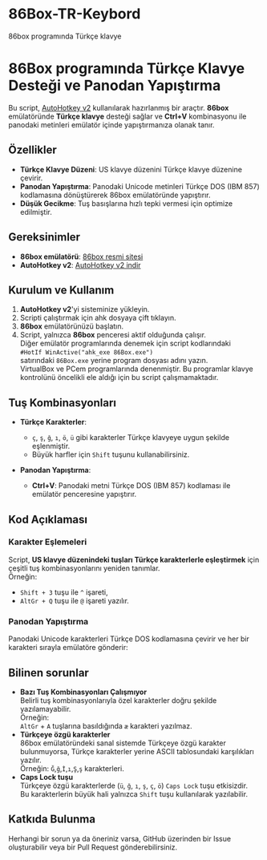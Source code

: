 # 86Box-TR-Keybord
86box programında Türkçe klavye

# 86Box programında Türkçe Klavye Desteği ve Panodan Yapıştırma

Bu script, [AutoHotkey v2](https://www.autohotkey.com/) kullanılarak hazırlanmış bir araçtır. **86box** emülatöründe **Türkçe klavye** desteği sağlar ve **Ctrl+V** kombinasyonu ile panodaki metinleri emülatör içinde yapıştırmanıza olanak tanır.

## Özellikler

- **Türkçe Klavye Düzeni**: US klavye düzenini Türkçe klavye düzenine çevirir. 
- **Panodan Yapıştırma**: Panodaki Unicode metinleri Türkçe DOS (IBM 857) kodlamasına dönüştürerek 86box emülatöründe yapıştırır.
- **Düşük Gecikme**: Tuş basışlarına hızlı tepki vermesi için optimize edilmiştir.

## Gereksinimler

- **86box emülatörü**: [86box resmi sitesi](https://86box.net/)
- **AutoHotkey v2**: [AutoHotkey v2 indir](https://www.autohotkey.com/)

## Kurulum ve Kullanım

1. **AutoHotkey v2**'yi sisteminize yükleyin.
2. Scripti çalıştırmak için ahk dosyaya çift tıklayın.
3. **86box** emülatörünüzü başlatın.
4. Script, yalnızca **86box** penceresi aktif olduğunda çalışır.<br>
Diğer emülatör programlarında denemek için script kodlarındaki<br>
<code>#HotIf WinActive("ahk_exe 86Box.exe")</code><br>
satırındaki <code>86Box.exe</code> yerine program dosyası adını yazın.<br>
VirtualBox ve PCem programlarında denenmiştir. Bu programlar klavye kontrolünü öncelikli ele aldığı için bu script çalışmamaktadır.

## Tuş Kombinasyonları

- **Türkçe Karakterler**:
  - `ç`, `ş`, `ğ`, `ı`, `ö`, `ü` gibi karakterler Türkçe klavyeye uygun şekilde eşlenmiştir.
  - Büyük harfler için `Shift` tuşunu kullanabilirsiniz.
  
- **Panodan Yapıştırma**:
  - **Ctrl+V**: Panodaki metni Türkçe DOS (IBM 857) kodlaması ile emülatör penceresine yapıştırır.

## Kod Açıklaması

### Karakter Eşlemeleri

Script, **US klavye düzenindeki tuşları Türkçe karakterlerle eşleştirmek** için çeşitli tuş kombinasyonlarını yeniden tanımlar.<br>
Örneğin:
- `Shift + 3` tuşu ile `^` işareti,
- `AltGr + Q` tuşu ile `@` işareti yazılır.

### Panodan Yapıştırma

Panodaki Unicode karakterleri Türkçe DOS kodlamasına çevirir ve her bir karakteri sırayla emülatöre gönderir:

## Bilinen sorunlar
- **Bazı Tuş Kombinasyonları Çalışmıyor**<br>
Belirli tuş kombinasyonlarıyla özel karakterler doğru şekilde yazılamayabilir.<br>
Örneğin:<br>
`AltGr` + `A` tuşlarına basıldığında `æ` karakteri yazılmaz.
- **Türkçeye özgü karakterler**<br>
86box emülatöründeki sanal sistemde Türkçeye özgü karakter bulunmuyorsa, Türkçe karakterler yerine ASCII tablosundaki karşılıkları yazılır.<br>
Örneğin: `Ğ`,`ğ`,`İ`,`ı`,`Ş`,`ş` karakterleri.
- **Caps Lock tuşu**<br>
Türkçeye özgü karakterlerde (`ü`, `ğ`, `ı`, `ş`, `ç`, `ö`) `Caps Lock` tuşu etkisizdir.<br>
Bu karakterlerin büyük hali yalnızca `Shift` tuşu kullanılarak yazılabilir.

## Katkıda Bulunma
Herhangi bir sorun ya da öneriniz varsa, GitHub üzerinden bir Issue oluşturabilir veya bir Pull Request gönderebilirsiniz.
